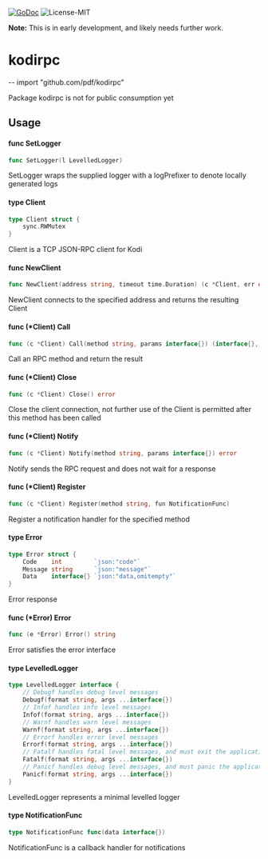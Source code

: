 [![GoDoc](https://godoc.org/github.com/pdf/kodirpc?status.svg)](http://godoc.org/github.com/pdf/kodirpc) ![License-MIT](http://img.shields.io/badge/license-MIT-red.svg)

__Note:__ This is in early development, and likely needs further work.

# kodirpc
--
    import "github.com/pdf/kodirpc"

Package kodirpc is not for public consumption yet

## Usage

#### func  SetLogger

```go
func SetLogger(l LevelledLogger)
```
SetLogger wraps the supplied logger with a logPrefixer to denote locally
generated logs

#### type Client

```go
type Client struct {
	sync.RWMutex
}
```

Client is a TCP JSON-RPC client for Kodi

#### func  NewClient

```go
func NewClient(address string, timeout time.Duration) (c *Client, err error)
```
NewClient connects to the specified address and returns the resulting Client

#### func (*Client) Call

```go
func (c *Client) Call(method string, params interface{}) (interface{}, error)
```
Call an RPC method and return the result

#### func (*Client) Close

```go
func (c *Client) Close() error
```
Close the client connection, not further use of the Client is permitted after
this method has been called

#### func (*Client) Notify

```go
func (c *Client) Notify(method string, params interface{}) error
```
Notify sends the RPC request and does not wait for a response

#### func (*Client) Register

```go
func (c *Client) Register(method string, fun NotificationFunc)
```
Register a notification handler for the specified method

#### type Error

```go
type Error struct {
	Code    int         `json:"code"`
	Message string      `json:"message"`
	Data    interface{} `json:"data,omitempty"`
}
```

Error response

#### func (*Error) Error

```go
func (e *Error) Error() string
```
Error satisfies the error interface

#### type LevelledLogger

```go
type LevelledLogger interface {
	// Debugf handles debug level messages
	Debugf(format string, args ...interface{})
	// Infof handles info level messages
	Infof(format string, args ...interface{})
	// Warnf handles warn level messages
	Warnf(format string, args ...interface{})
	// Errorf handles error level messages
	Errorf(format string, args ...interface{})
	// Fatalf handles fatal level messages, and must exit the application
	Fatalf(format string, args ...interface{})
	// Panicf handles debug level messages, and must panic the application
	Panicf(format string, args ...interface{})
}
```

LevelledLogger represents a minimal levelled logger

#### type NotificationFunc

```go
type NotificationFunc func(data interface{})
```

NotificationFunc is a callback handler for notifications
